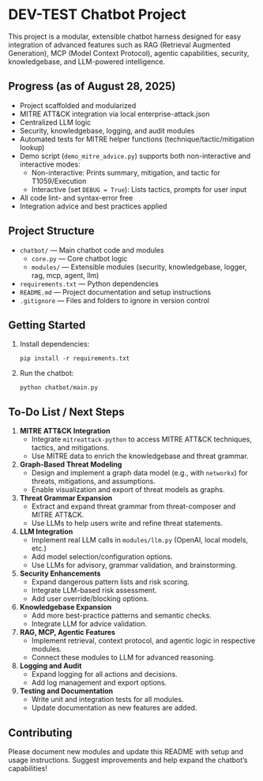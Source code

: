 
# DEV-TEST Chatbot Project

This project is a modular, extensible chatbot harness designed for easy integration of advanced features such as RAG (Retrieval Augmented Generation), MCP (Model Context Protocol), agentic capabilities, security, knowledgebase, and LLM-powered intelligence.


## Progress (as of August 28, 2025)

- Project scaffolded and modularized
- MITRE ATT&CK integration via local enterprise-attack.json
- Centralized LLM logic
- Security, knowledgebase, logging, and audit modules
- Automated tests for MITRE helper functions (technique/tactic/mitigation lookup)
- Demo script (`demo_mitre_advice.py`) supports both non-interactive and interactive modes:
   - Non-interactive: Prints summary, mitigation, and tactic for T1059/Execution
   - Interactive (set `DEBUG = True`): Lists tactics, prompts for user input
- All code lint- and syntax-error free
- Integration advice and best practices applied

## Project Structure
- `chatbot/` — Main chatbot code and modules
  - `core.py` — Core chatbot logic
  - `modules/` — Extensible modules (security, knowledgebase, logger, rag, mcp, agent, llm)
- `requirements.txt` — Python dependencies
- `README.md` — Project documentation and setup instructions
- `.gitignore` — Files and folders to ignore in version control

## Getting Started
1. Install dependencies:
   ```
   pip install -r requirements.txt
   ```
2. Run the chatbot:
   ```
   python chatbot/main.py
   ```


## To-Do List / Next Steps

1. **MITRE ATT&CK Integration**
   - Integrate `mitreattack-python` to access MITRE ATT&CK techniques, tactics, and mitigations.
   - Use MITRE data to enrich the knowledgebase and threat grammar.
2. **Graph-Based Threat Modeling**
   - Design and implement a graph data model (e.g., with `networkx`) for threats, mitigations, and assumptions.
   - Enable visualization and export of threat models as graphs.
3. **Threat Grammar Expansion**
   - Extract and expand threat grammar from threat-composer and MITRE ATT&CK.
   - Use LLMs to help users write and refine threat statements.
4. **LLM Integration**
   - Implement real LLM calls in `modules/llm.py` (OpenAI, local models, etc.)
   - Add model selection/configuration options.
   - Use LLMs for advisory, grammar validation, and brainstorming.
5. **Security Enhancements**
   - Expand dangerous pattern lists and risk scoring.
   - Integrate LLM-based risk assessment.
   - Add user override/blocking options.
6. **Knowledgebase Expansion**
   - Add more best-practice patterns and semantic checks.
   - Integrate LLM for advice validation.
7. **RAG, MCP, Agentic Features**
   - Implement retrieval, context protocol, and agentic logic in respective modules.
   - Connect these modules to LLM for advanced reasoning.
8. **Logging and Audit**
   - Expand logging for all actions and decisions.
   - Add log management and export options.
9. **Testing and Documentation**
   - Write unit and integration tests for all modules.
   - Update documentation as new features are added.

## Contributing
Please document new modules and update this README with setup and usage instructions. Suggest improvements and help expand the chatbot’s capabilities!
